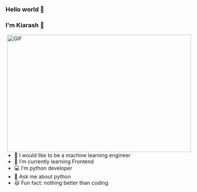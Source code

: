### Hello world 👋
### I'm Kiarash 👻

<img align="right" alt="GIF" src="https://www.google.com/url?sa=i&url=https%3A%2F%2Fmedium.datadriveninvestor.com%2Fthe-most-hilarious-code-comments-ever-bae3cb1030b5&psig=AOvVaw2IQNYFJSaA3TKXqeymfH3E&ust=1640940371746000&source=images&cd=vfe&ved=0CAsQjRxqFwoTCNjWyLmRi_UCFQAAAAAdAAAAABAD" width="500" height="320" />

- 🔭 I would like to be a machine learning engineer
- 🌱 I’m currently learning Frontend
- 💻 I’m python developer
- 💬 Ask me about python
- 😃 Fun fact: nothing better than coding


